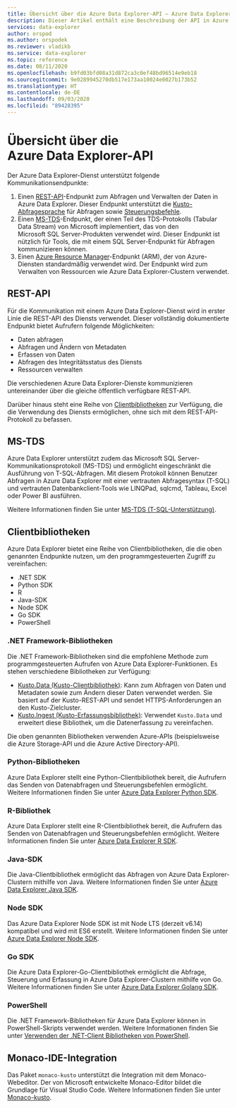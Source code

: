 ```yaml
---
title: Übersicht über die Azure Data Explorer-API – Azure Data Explorer
description: Dieser Artikel enthält eine Beschreibung der API in Azure Data Explorer.
services: data-explorer
author: orspod
ms.author: orspodek
ms.reviewer: vladikb
ms.service: data-explorer
ms.topic: reference
ms.date: 08/11/2020
ms.openlocfilehash: b9fd03bfd08a31d872ca3c0ef48bd96514e9eb18
ms.sourcegitcommit: 9e0289945270db517e173aa10024e0027b173b52
ms.translationtype: HT
ms.contentlocale: de-DE
ms.lasthandoff: 09/03/2020
ms.locfileid: "89428395"
---
```

# <a name="azure-data-explorer-api-overview"></a>Übersicht über die Azure Data Explorer-API

Der Azure Data Explorer-Dienst unterstützt folgende Kommunikationsendpunkte:

1. Einen [REST-API](#rest-api)-Endpunkt zum Abfragen und Verwalten der Daten in Azure Data Explorer.
   Dieser Endpunkt unterstützt die [Kusto-Abfragesprache](../query/index.md) für Abfragen sowie [Steuerungsbefehle](../management/index.md).
1. Einen [MS-TDS](#ms-tds)-Endpunkt, der einen Teil des TDS-Protokolls (Tabular Data Stream) von Microsoft implementiert, das von den Microsoft SQL Server-Produkten verwendet wird.
   Dieser Endpunkt ist nützlich für Tools, die mit einem SQL Server-Endpunkt für Abfragen kommunizieren können.
1. Einen [Azure Resource Manager](https://docs.microsoft.com/azure/role-based-access-control/resource-provider-operations#microsoftkusto)-Endpunkt (ARM), der von Azure-Diensten standardmäßig verwendet wird. Der Endpunkt wird zum Verwalten von Ressourcen wie Azure Data Explorer-Clustern verwendet.

## <a name="rest-api"></a>REST-API

Für die Kommunikation mit einem Azure Data Explorer-Dienst wird in erster Linie die REST-API des Diensts verwendet. Dieser vollständig dokumentierte Endpunkt bietet Aufrufern folgende Möglichkeiten:

* Daten abfragen
* Abfragen und Ändern von Metadaten
* Erfassen von Daten
* Abfragen des Integritätsstatus des Diensts
* Ressourcen verwalten

Die verschiedenen Azure Data Explorer-Dienste kommunizieren untereinander über die gleiche öffentlich verfügbare REST-API.

Darüber hinaus steht eine Reihe von [Clientbibliotheken](client-libraries.md) zur Verfügung, die die Verwendung des Diensts ermöglichen, ohne sich mit dem REST-API-Protokoll zu befassen.

## <a name="ms-tds"></a>MS-TDS

Azure Data Explorer unterstützt zudem das Microsoft SQL Server-Kommunikationsprotokoll (MS-TDS) und ermöglicht eingeschränkt die Ausführung von T-SQL-Abfragen. Mit diesem Protokoll können Benutzer Abfragen in Azure Data Explorer mit einer vertrauten Abfragesyntax (T-SQL) und vertrauten Datenbankclient-Tools wie LINQPad, sqlcmd, Tableau, Excel oder Power BI ausführen.

Weitere Informationen finden Sie unter [MS-TDS (T-SQL-Unterstützung)](tds/index.md).

## <a name="client-libraries"></a>Clientbibliotheken 

Azure Data Explorer bietet eine Reihe von Clientbibliotheken, die die oben genannten Endpunkte nutzen, um den programmgesteuerten Zugriff zu vereinfachen:

* .NET SDK
* Python SDK
* R
* Java-SDK
* Node SDK
* Go SDK
* PowerShell

### <a name="net-framework-libraries"></a>.NET Framework-Bibliotheken

Die .NET Framework-Bibliotheken sind die empfohlene Methode zum programmgesteuerten Aufrufen von Azure Data Explorer-Funktionen.
Es stehen verschiedene Bibliotheken zur Verfügung:

* [Kusto.Data (Kusto-Clientbibliothek)](./netfx/about-kusto-data.md): Kann zum Abfragen von Daten und Metadaten sowie zum Ändern dieser Daten verwendet werden. 
   Sie basiert auf der Kusto-REST-API und sendet HTTPS-Anforderungen an den Kusto-Zielcluster.
* [Kusto.Ingest (Kusto-Erfassungsbibliothek)](netfx/about-kusto-ingest.md): Verwendet `Kusto.Data` und erweitert diese Bibliothek, um die Datenerfassung zu vereinfachen.

Die oben genannten Bibliotheken verwenden Azure-APIs (beispielsweise die Azure Storage-API und die Azure Active Directory-API).

### <a name="python-libraries"></a>Python-Bibliotheken

Azure Data Explorer stellt eine Python-Clientbibliothek bereit, die Aufrufern das Senden von Datenabfragen und Steuerungsbefehlen ermöglicht.
Weitere Informationen finden Sie unter [Azure Data Explorer Python SDK](python/kusto-python-client-library.md).

### <a name="r-library"></a>R-Bibliothek

Azure Data Explorer stellt eine R-Clientbibliothek bereit, die Aufrufern das Senden von Datenabfragen und Steuerungsbefehlen ermöglicht.
Weitere Informationen finden Sie unter [Azure Data Explorer R SDK](r/kusto-r-client-library.md).

### <a name="java-sdk"></a>Java-SDK

Die Java-Clientbibliothek ermöglicht das Abfragen von Azure Data Explorer-Clustern mithilfe von Java. Weitere Informationen finden Sie unter [Azure Data Explorer Java SDK](java/kusto-java-client-library.md).

### <a name="node-sdk"></a>Node SDK

Das Azure Data Explorer Node SDK ist mit Node LTS (derzeit v6.14) kompatibel und wird mit ES6 erstellt.
Weitere Informationen finden Sie unter [Azure Data Explorer Node SDK](node/kusto-node-client-library.md).

### <a name="go-sdk"></a>Go SDK

Die Azure Data Explorer-Go-Clientbibliothek ermöglicht die Abfrage, Steuerung und Erfassung in Azure Data Explorer-Clustern mithilfe von Go. Weitere Informationen finden Sie unter [Azure Data Explorer Golang SDK](golang/kusto-golang-client-library.md).

### <a name="powershell"></a>PowerShell

Die .NET Framework-Bibliotheken für Azure Data Explorer können in PowerShell-Skripts verwendet werden. Weitere Informationen finden Sie unter [Verwenden der .NET-Client Bibliotheken von PowerShell](powershell/powershell.md).

## <a name="monaco-ide-integration"></a>Monaco-IDE-Integration

Das Paket `monaco-kusto` unterstützt die Integration mit dem Monaco-Webeditor.
Der von Microsoft entwickelte Monaco-Editor bildet die Grundlage für Visual Studio Code.
Weitere Informationen finden Sie unter [Monaco-kusto](monaco/monaco-kusto.md).
